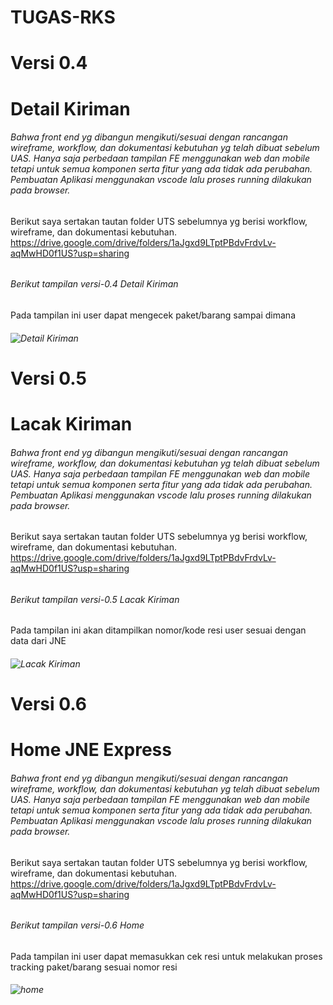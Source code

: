 # TUGAS-RKS

# Versi 0.4 <h1> Detail Kiriman
###### Bahwa front end yg dibangun mengikuti/sesuai dengan rancangan wireframe, workflow, dan dokumentasi kebutuhan yg telah dibuat sebelum UAS. Hanya saja perbedaan tampilan FE menggunakan web dan mobile tetapi untuk semua komponen serta fitur yang ada tidak ada perubahan. Pembuatan Aplikasi menggunakan vscode lalu proses running dilakukan pada browser.
Berikut saya sertakan tautan folder UTS sebelumnya yg berisi workflow, wireframe, dan dokumentasi kebutuhan. 
https://drive.google.com/drive/folders/1aJgxd9LTptPBdvFrdvLv-aqMwHD0f1US?usp=sharing <h6>
###### Berikut tampilan versi-0.4 Detail Kiriman
 Pada tampilan ini user dapat mengecek paket/barang sampai dimana <h6>
![Detail Kiriman](https://user-images.githubusercontent.com/44845450/106412015-3b153c80-6479-11eb-990a-891fe65babdf.jpg)

# Versi 0.5 <h1>Lacak Kiriman
###### Bahwa front end yg dibangun mengikuti/sesuai dengan rancangan wireframe, workflow, dan dokumentasi kebutuhan yg telah dibuat sebelum UAS. Hanya saja perbedaan tampilan FE menggunakan web dan mobile tetapi untuk semua komponen serta fitur yang ada tidak ada perubahan. Pembuatan Aplikasi menggunakan vscode lalu proses running dilakukan pada browser.
Berikut saya sertakan tautan folder UTS sebelumnya yg berisi workflow, wireframe, dan dokumentasi kebutuhan. 
https://drive.google.com/drive/folders/1aJgxd9LTptPBdvFrdvLv-aqMwHD0f1US?usp=sharing <h6>
###### Berikut tampilan versi-0.5 Lacak Kiriman
 Pada tampilan ini akan ditampilkan nomor/kode resi user sesuai dengan data dari JNE <h6>
![Lacak Kiriman](https://user-images.githubusercontent.com/44845450/106412596-b0cdd800-647a-11eb-85c9-5cc9263423b7.png)
  
 # Versi 0.6 <h1>Home JNE Express
###### Bahwa front end yg dibangun mengikuti/sesuai dengan rancangan wireframe, workflow, dan dokumentasi kebutuhan yg telah dibuat sebelum UAS. Hanya saja perbedaan tampilan FE menggunakan web dan mobile tetapi untuk semua komponen serta fitur yang ada tidak ada perubahan. Pembuatan Aplikasi menggunakan vscode lalu proses running dilakukan pada browser.
Berikut saya sertakan tautan folder UTS sebelumnya yg berisi workflow, wireframe, dan dokumentasi kebutuhan. 
https://drive.google.com/drive/folders/1aJgxd9LTptPBdvFrdvLv-aqMwHD0f1US?usp=sharing <h6>
###### Berikut tampilan versi-0.6 Home 
 Pada tampilan ini user dapat memasukkan cek resi untuk melakukan proses tracking paket/barang sesuai nomor resi<h6>
![home](https://user-images.githubusercontent.com/44845450/106412997-8cbec680-647b-11eb-8c0f-feeeb026db8e.jpg)
